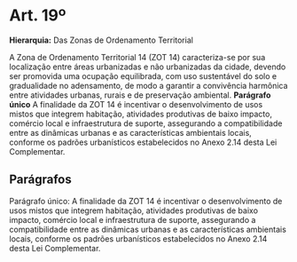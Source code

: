 # Art. 19º

**Hierarquia:** Das Zonas de Ordenamento Territorial

A Zona de Ordenamento Territorial 14 (ZOT 14) caracteriza-se por sua localização entre áreas urbanizadas e não urbanizadas da cidade, devendo ser promovida uma ocupação equilibrada, com uso sustentável do solo e gradualidade no adensamento,
de modo a garantir a convivência harmônica entre atividades urbanas, rurais e de preservação ambiental.
**Parágrafo único** A finalidade da ZOT 14 é incentivar o desenvolvimento de usos mistos que integrem habitação, atividades produtivas de baixo impacto, comércio local e infraestrutura de suporte, assegurando a compatibilidade entre as dinâmicas urbanas e as características ambientais locais, conforme os padrões urbanísticos estabelecidos no Anexo 2.14 desta Lei Complementar.

## Parágrafos
Parágrafo único: A finalidade da ZOT 14 é incentivar o desenvolvimento de usos mistos que integrem habitação, atividades produtivas de baixo impacto, comércio local e infraestrutura de suporte, assegurando a compatibilidade entre as dinâmicas urbanas e as características ambientais locais, conforme os padrões urbanísticos estabelecidos no Anexo 2.14 desta Lei Complementar.




